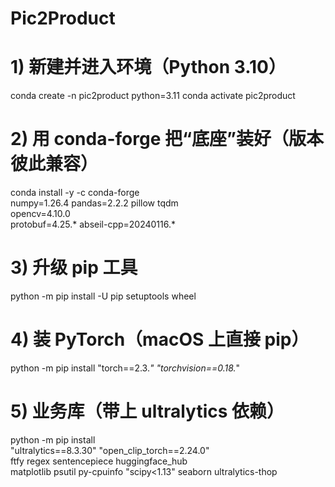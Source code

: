 # Pic2Product

# 1) 新建并进入环境（Python 3.10）
conda create -n pic2product python=3.11
conda activate pic2product

# 2) 用 conda-forge 把“底座”装好（版本彼此兼容）
conda install -y -c conda-forge \
    numpy=1.26.4 pandas=2.2.2 pillow tqdm \
    opencv=4.10.0 \
    protobuf=4.25.* abseil-cpp=20240116.*

# 3) 升级 pip 工具
python -m pip install -U pip setuptools wheel

# 4) 装 PyTorch（macOS 上直接 pip）
python -m pip install "torch==2.3.*" "torchvision==0.18.*"

# 5) 业务库（带上 ultralytics 依赖）
python -m pip install \
  "ultralytics==8.3.30" "open_clip_torch==2.24.0" \
  ftfy regex sentencepiece huggingface_hub \
  matplotlib psutil py-cpuinfo "scipy<1.13" seaborn ultralytics-thop